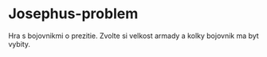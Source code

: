 # Josephus-problem

Hra s bojovnikmi o prezitie. 
Zvolte si velkost armady a kolky bojovnik ma byt vybity.
